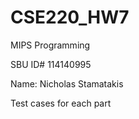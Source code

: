 # CSE220_HW7

MIPS Programming  


SBU ID# 114140995


Name:  Nicholas Stamatakis


Test cases for each part  

